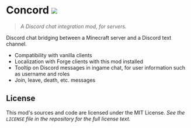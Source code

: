 # Concord [![](http://cf.way2muchnoise.eu/418010.svg?badge_style=flat)](https://www.curseforge.com/minecraft/mc-mods/concord)

> _A Discord chat integration mod, for servers._

Discord chat bridging between a Minecraft server and a Discord text channel.
 - Compatibility with vanilla clients 
 - Localization with Forge clients with this mod installed
 - Tooltip on Discord messages in ingame chat, for user information such as username and roles
 - Join, leave, death, etc. messages

## License

This mod's sources and code are licensed under the MIT License. _See the `LICENSE` file in the repository for the full license text._

